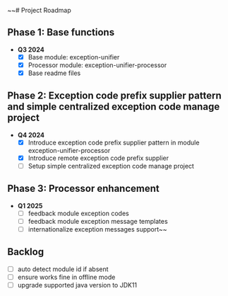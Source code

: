 ~~# Project Roadmap

## Phase 1: Base functions
- **Q3 2024**
    - [x] Base module: exception-unifier
    - [x] Processor module: exception-unifier-processor
    - [x] Base readme files

## Phase 2: Exception code prefix supplier pattern and simple centralized exception code manage project
- **Q4 2024**
    - [x] Introduce exception code prefix supplier pattern in module exception-unifier-processor
    - [x] Introduce remote exception code prefix supplier
    - [ ] Setup simple centralized exception code manage project

## Phase 3: Processor enhancement
- **Q1 2025**
    - [ ] feedback module exception codes
    - [ ] feedback module exception message templates
    - [ ] internationalize exception messages support~~

## Backlog
  - [ ] auto detect module id if absent
  - [ ] ensure works fine in offline mode
  - [ ] upgrade supported java version to JDK11
